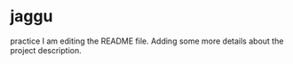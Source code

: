 # jaggu
practice
I am editing the README file. Adding some more details about the project description.
